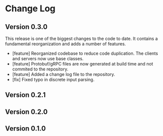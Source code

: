 # Change Log

## Version 0.3.0

This release is one of the biggest changes to the code to date. It contains a
fundamental reorganization and adds a number of features.

- [feature] Reorganized codebase to reduce code duplication. The clients and
  servers now use base classes.
- [feature] Protobuf/gRPC files are now generated at build time and not commited
  to the repository.
- [feature] Added a change log file to the repository.
- [fix] Fixed typo in discrete input parsing.

## Version 0.2.1

## Version 0.2.0

## Version 0.1.0